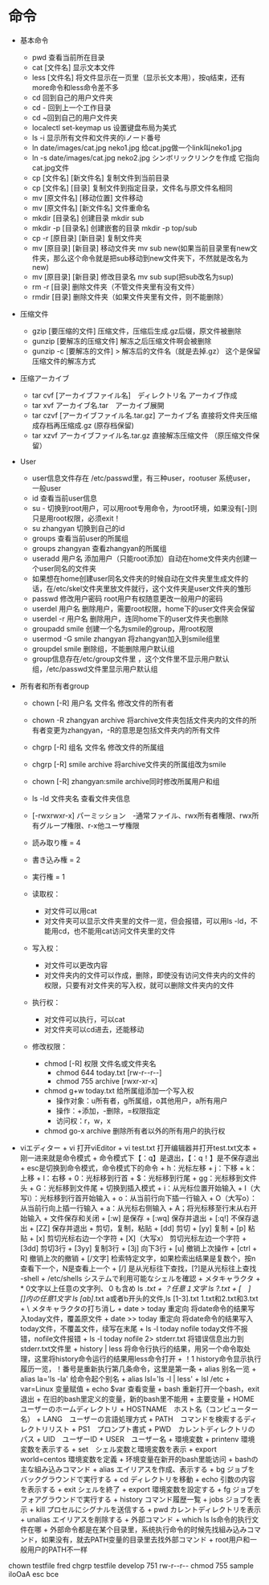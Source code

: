 # 命令


 - 基本命令
    + pwd 查看当前所在目录
    + cat [文件名]  显示文本文件
    + less [文件名] 将文件显示在一页里（显示长文本用），按q结束，还有more命令和less命令差不多
    + cd 回到自己的用户文件夹
    + cd - 回到上一个工作目录
    + cd ~回到自己的用户文件夹
    + localectl set-keymap us 设置键盘布局为美式
    + ls -i 显示所有文件和文件夹的iノード番号
    + ln date/images/cat.jpg neko1.jpg  给cat.jpg做一个link叫neko1.jpg
    + ln -s date/images/cat.jpg neko2.jpg シンボリックリンクを作成 它指向cat.jpg文件
    + cp [文件名] [新文件名]    复制文件到当前目录
    + cp [文件名] [目录]    复制文件到指定目录，文件名与原文件名相同
    + mv [原文件名] [移动位置]  文件移动
    + mv [原文件名] [新文件名]  文件重命名
    + mkdir [目录名]    创建目录    mkdir sub
    + mkdir -p [目录名]   创建嵌套的目录  mkdir -p top/sub
    + cp -r [原目录] [新目录]  复制文件夹
    + mv [原目录] [新目录]  移动文件夹  mv sub new(如果当前目录里有new文件夹，那么这个命令就是把sub移动到new文件夹下，不然就是改名为new)
    + mv [原目录] [新目录]  修改目录名  mv sub sup(把sub改名为sup)
    + rm -r [目录]  删除文件夹（不管文件夹里有没有文件）
    + rmdir [目录]  删除文件夹（如果文件夹里有文件，则不能删除）

  - 压缩文件
    + gzip [要压缩的文件]   压缩文件，压缩后生成.gz后缀，原文件被删除
    + gunzip [要解冻的压缩文件] 解冻之后压缩文件啊会被删除
    + gunzip -c [要解冻的文件] > 解冻后的文件名（就是去掉.gz）  这个是保留压缩文件的解冻方式
  
  - 压缩アーカイブ
    + tar cvf [アーカイブファイル名]　ディレクトリ名    アーカイブ作成
    + tar xvf アーカイブ名.tar　アーカイブ展開
    + tar czvf [アーカイブファイル名.tar.gz] アーカイブ名   直接将文件夹压缩成存档再压缩成.gz   (原存档保留)
    + tar xzvf アーカイブファイル名.tar.gz  直接解冻压缩文件    （原压缩文件保留）

  - User
    + user信息文件存在 /etc/passwd里，有三种user，rootuser 系统user，一般user
    + id 查看当前user信息
    + su -  切换到root用户，可以用root专用命令，为root环境，如果没有[-]则只是用root权限，必须exit！
    + su zhangyan 切换到自己的id
    + groups 查看当前user的所属组
    + groups zhangyan 查看zhangyan的所属组
    + useradd 用户名 添加用户（只能root添加）自动在home文件夹内创建一个user同名的文件夹
    + 如果想在home创建user同名文件夹的时候自动在文件夹里生成文件的话，在/etc/skel文件夹里放文件就行，这个文件夹是user文件夹的雏形
    + passwd 修改用户密码 root用户有权随意更改一般用户的密码
    + userdel 用户名    删除用户，需要root权限，home下的user文件夹会保留
    + userdel -r 用户名 删除用户，连同home下的user文件夹也删除
    + groupadd smile    创建一个名为smile的group，用root权限
    + usermod -G smile zhangyan 将zhangyan加入到smile组里
    + groupdel smile    删除组，不能删除用户默认组 
    + group信息存在/etc/group文件里 ，这个文件里不显示用户默认组，/etc/passwd文件里显示用户默认组

  - 所有者和所有者group
    + chown [-R] 用户名 文件名  修改文件的所有者
    + chown -R zhangyan archive 将archive文件夹包括文件夹内的文件的所有者变更为zhangyan，-R的意思是包括文件夹内的所有文件
    + chgrp [-R] 组名   文件名  修改文件的所属组
    + chgrp [-R] smile archive  将archive文件夹的所属组改为smile
    + chown [-R] zhangyan:smile archive同时修改所属用户和组
    + ls -ld 文件夹名   查看文件夹信息
    + [-rwxrwxr-x] パーミッション　-通常ファイル、rwx所有者権限、rwx所有グループ権限、r-x他ユーザ権限
    + 読み取り権 = 4
    + 書き込み権 = 2
    + 実行権 = 1

    + 读取权：
      + 对文件可以用cat
      + 对文件夹可以显示文件夹里的文件一览，但会报错，可以用ls -ld，不能用cd，也不能用cat访问文件夹里的文件
    + 写入权：
      + 对文件可以更改内容
      + 对文件夹内的文件可以作成，删除，即使没有访问文件夹内的文件的权限，只要有对文件夹的写入权，就可以删除文件夹内的文件
    + 执行权：
      + 对文件可以执行，可以cat
      + 对文件夹可以cd进去，还能移动
    + 修改权限：
      + chmod [-R] 权限 文件名或文件夹名
        + chmod 644 today.txt [rw-r--r--]
        + chmod 755 archive   [rwxr-xr-x]
      + chmod g+w today.txt 给所属组添加一个写入权
        + 操作对象：u所有者，g所属组，o其他用户，a所有用户
        + 操作：+添加，-删除，=权限指定
        + 访问权：r，w，x
      + chmod go-x archive 删除所有者以外的所有用户的执行权
  - viエディター
        + vi    打开viEditor
        + vi test.txt   打开编辑器并打开test.txt文本
        + 刚一进来就是命令模式
        + 命令模式下【：q】是退出，【：q！】是不保存退出
        + esc是切换到命令模式，命令模式下的命令
          + h：光标左移
          + j：下移
          + k：上移
          + l：右移
          + 0：光标移到行首
          + $：光标移到行尾
          + gg：光标移到文件头
          + G：光标移到文件尾
        + 切换到插入模式
          + i：从光标位置开始输入
          + I（大写i）：光标移到行首开始输入
          + o：从当前行向下插一行输入
          + O（大写o）：从当前行向上插一行输入
          + a：从光标右侧输入
          + A；将光标移至行末从右开始输入
        + 文件保存和关闭
          + [:w]    是保存
          + [:wq]   保存并退出
          + [:q!]   不保存退出
          + [ZZ]    保存并退出
        + 剪切，复制，粘贴
        + [dd]  剪切
        + [yy]  复制
        + [p]   粘贴
        + [x]   剪切光标右边一个字符
        + [X]（大写x）   剪切光标左边一个字符
        + [3dd] 剪切3行
        + [3yy] 复制3行
        + [3j]  向下3行
        + [u]   撤销上次操作
        + [ctrl + R]    撤销上次的撤销
        + [/文字]   检索特定文字，如果检索出结果是复数个，按n查看下一个，N是查看上一个
        + [/]   是从光标往下查找，[?]是从光标往上查找
    -shell
        + /etc/shells   システムで利用可能なシェルを確認
        + メタキャラクタ
        + * 0文字以上任意の文字列、０も含め     ls *.txt
        + ？任意１文字                          ls ?.txt
        + [　]　[]内の任意1文字                 ls [ab]*.txt a或者b开头的文件,ls [1-3].txt  1.txt和2.txt和3.txt
        + \ メタキャラクタの打ち消し
        + date > today 重定向 将date命令的结果写入today文件，覆盖原文件
        + date >> today 重定向 将date命令的结果写入today文件，不覆盖文件，续写在末尾
        + ls -l today nofile    today文件不报错，nofile文件报错
        + ls -l today nofile 2> stderr.txt  将错误信息出力到stderr.txt文件里
        + history | less    将命令行执行的结果，用另一个命令取处理，这里将history命令运行的结果用less命令打开
        + ！1   history命令显示执行履历一览，！番号是重新执行第几条命令，这里是第一条
        + alias 别名一览
        + alias la='ls -la' 给命令起个别名
        + alias lsl='ls -l | less'
        + lsl /etc
        + var=Linux 变量赋值
        + echo $var 查看变量
        + bash 重新打开一个bash，exit退出
        + 在旧的bash里定义的变量，新的bash里不能用
        + 主要变量
          + HOME ユーザーのホームディレクトリ
          + HOSTNAME　ホスト名（コンピューター名）
          + LANG　ユーザーの言語処理方式
          + PATH　コマンドを検索するディレクトリリスト
          + PS1　プロンプト書式
          + PWD　カレントディレクトリのパス
          + UID　ユーザーID
          + USER　ユーザー名
        + 環境変数
          + printenv 環境変数を表示する
          + set　シェル変数と環境変数を表示
          + export world=centos 環境変数を定義
          + 环境变量在新开的bash里能访问
        + bashの主な組み込みコマンド
          + alias   エイリアスを作成、表示する
          + bg      ジョブをバックグラウンドで実行する
          + cd      ディレクトリを移動
          + echo    引数の内容を表示する
          + exit    シェルを終了
          + export  環境変数を設定する
          + fg      ジョブをフォアグラウンドで実行する
          + history コマンド履歴一覧
          + jobs    ジョブを表示
          + kill    プロセルにシグナルを送信する
          + pwd     カレントディレクトリを表示
          + unalias エイリアスを削除する
        + 外部コマンド
          + which ls    ls命令的执行文件在哪
          + 外部命令都是在某个目录里，系统执行命令的时候先找組み込みコマンド，如果没有，就去PATH变量的目录里去找外部コマンド
          + root用户和一般用户的PATH不一样



chown testfile fred
chgrp testfile develop
751
rw-r--r--
chmod 755 sample
iIoOaA
esc
bce



